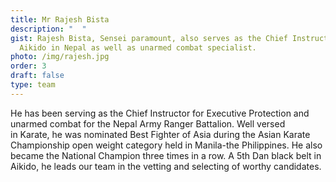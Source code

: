 ```yaml
---
title: Mr Rajesh Bista
description: "  "
gist: Rajesh Bista, Sensei paramount, also serves as the Chief Instructor in
  Aikido in Nepal as well as unarmed combat specialist.
photo: /img/rajesh.jpg
order: 3
draft: false
type: team
---
```

He has been serving as the Chief Instructor for Executive Protection and unarmed combat for the Nepal Army Ranger Battalion. Well versed in Karate, he was nominated Best Fighter of Asia during the Asian Karate Championship open weight category held in Manila-the Philippines. He also became the National Champion three times in a row. A 5th Dan black belt in Aikido, he leads our team in the vetting and selecting of worthy candidates.